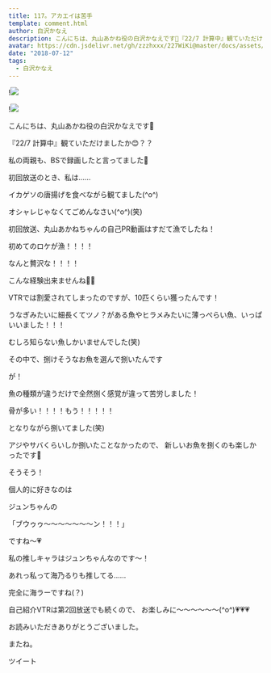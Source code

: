 ```yaml
---
title: 117。アカエイは苦手
template: comment.html
author: 白沢かなえ
description: こんにちは、丸山あかね役の白沢かなえです🌷『22/7 計算中』観ていただけましたか😊？？私の両親も、BSで録画したと言ってました🐶初...
avatar: https://cdn.jsdelivr.net/gh/zzzhxxx/227WiKi@master/docs/assets/photo/avatar/kanae.jpg
date: "2018-07-12"
tags:
  - 白沢かなえ
---
```


!![](https://cdn.jsdelivr.net/gh/227WiKi/227WiKi-image@master/blog-image/kanae-2018-07-12_1.jpg)

!![](https://cdn.jsdelivr.net/gh/227WiKi/227WiKi-image@master/blog-image/kanae-2018-07-12_2.jpg)









こんにちは、丸山あかね役の白沢かなえです🌷










『22/7 計算中』観ていただけましたか😊？？





私の両親も、BSで録画したと言ってました🐶













初回放送のとき、私は……






イカゲソの唐揚げを食べながら観てました(^o^)





オシャレじゃなくてごめんなさい(^o^)(笑)














初回放送、丸山あかねちゃんの自己PR動画はすだて漁でしたね！







初めてのロケが漁！！！！


なんと贅沢な！！！！






こんな経験出来ませんね🧐💕













VTRでは割愛されてしまったのですが、10匹くらい獲ったんです！




うなぎみたいに細長くてツノ？がある魚やヒラメみたいに薄っぺらい魚、いっぱいいました！！！





むしろ知らない魚しかいませんでした(笑)














その中で、捌けそうなお魚を選んで捌いたんです









が！











魚の種類が違うだけで全然捌く感覚が違って苦労しました！









骨が多い！！！！もう！！！！！








となりながら捌いてました(笑)










アジやサバくらいしか捌いたことなかったので、
新しいお魚を捌くのも楽しかったです🤗






















そうそう！












個人的に好きなのは

ジュンちゃんの





「ブウゥゥ〜〜〜〜〜〜〜ン！！！」






ですね〜💗












私の推しキャラはジュンちゃんなのです〜！






あれっ私って海乃るりも推してる……








完全に海ラーですね(？)

















自己紹介VTRは第2回放送でも続くので、
お楽しみに〜〜〜〜〜〜(^o^)💗💗💗














お読みいただきありがとうございました。


またね。


ツイート



